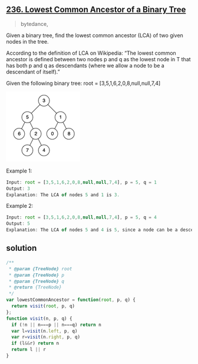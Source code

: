 ## [236. Lowest Common Ancestor of a Binary Tree](https://leetcode.com/problems/lowest-common-ancestor-of-a-binary-tree/)
> bytedance,

Given a binary tree, find the lowest common ancestor (LCA) of two given nodes in the tree.

According to the definition of LCA on Wikipedia: “The lowest common ancestor is defined between two nodes p and q as the lowest node in T that has both p and q as descendants (where we allow a node to be a descendant of itself).”

Given the following binary tree:  root = [3,5,1,6,2,0,8,null,null,7,4]

![236](../../assets/img/leetcode-236-binarytree.png)

Example 1:
```js
Input: root = [3,5,1,6,2,0,8,null,null,7,4], p = 5, q = 1
Output: 3
Explanation: The LCA of nodes 5 and 1 is 3.
```
Example 2:
```js
Input: root = [3,5,1,6,2,0,8,null,null,7,4], p = 5, q = 4
Output: 5
Explanation: The LCA of nodes 5 and 4 is 5, since a node can be a descendant of itself according to the LCA definition.
```

## solution

```js
/**
 * @param {TreeNode} root
 * @param {TreeNode} p
 * @param {TreeNode} q
 * @return {TreeNode}
 */
var lowestCommonAncestor = function(root, p, q) {
  return visit(root, p, q)
};
function visit(n, p, q) {
  if (!n || n===p || n===q) return n
  var l=visit(n.left, p, q)
  var r=visit(n.right, p, q)
  if (l&&r) return n
  return l || r
}
```
